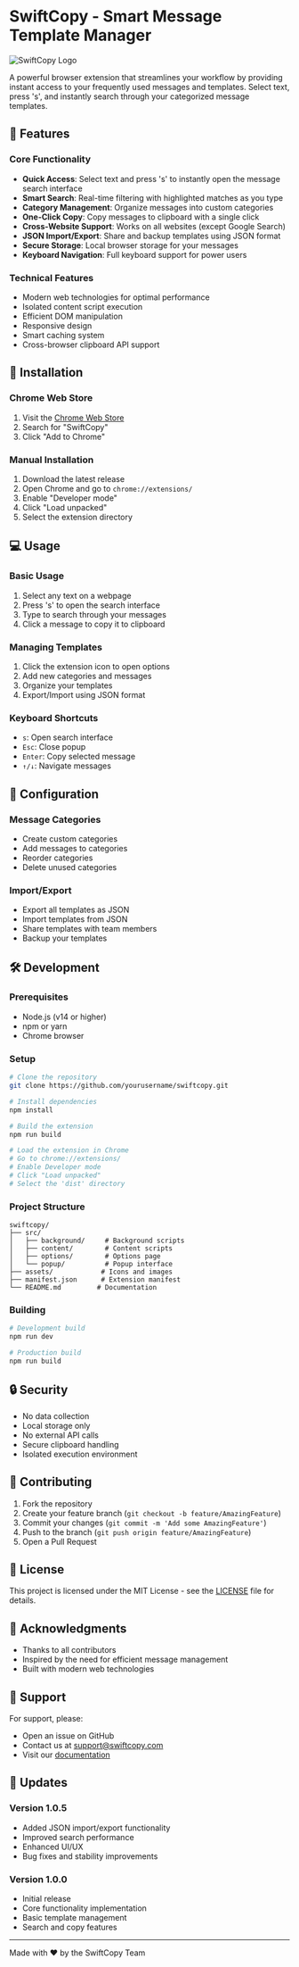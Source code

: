 # SwiftCopy - Smart Message Template Manager

![SwiftCopy Logo](/assets/icon.png)

A powerful browser extension that streamlines your workflow by providing instant access to your frequently used messages and templates. Select text, press 's', and instantly search through your categorized message templates.

## 🌟 Features

### Core Functionality
- **Quick Access**: Select text and press 's' to instantly open the message search interface
- **Smart Search**: Real-time filtering with highlighted matches as you type
- **Category Management**: Organize messages into custom categories
- **One-Click Copy**: Copy messages to clipboard with a single click
- **Cross-Website Support**: Works on all websites (except Google Search)
- **JSON Import/Export**: Share and backup templates using JSON format
- **Secure Storage**: Local browser storage for your messages
- **Keyboard Navigation**: Full keyboard support for power users

### Technical Features
- Modern web technologies for optimal performance
- Isolated content script execution
- Efficient DOM manipulation
- Responsive design
- Smart caching system
- Cross-browser clipboard API support

## 🚀 Installation

### Chrome Web Store
1. Visit the [Chrome Web Store](https://chrome.google.com/webstore)
2. Search for "SwiftCopy"
3. Click "Add to Chrome"

### Manual Installation
1. Download the latest release
2. Open Chrome and go to `chrome://extensions/`
3. Enable "Developer mode"
4. Click "Load unpacked"
5. Select the extension directory

## 💻 Usage

### Basic Usage
1. Select any text on a webpage
2. Press 's' to open the search interface
3. Type to search through your messages
4. Click a message to copy it to clipboard

### Managing Templates
1. Click the extension icon to open options
2. Add new categories and messages
3. Organize your templates
4. Export/Import using JSON format

### Keyboard Shortcuts
- `s`: Open search interface
- `Esc`: Close popup
- `Enter`: Copy selected message
- `↑/↓`: Navigate messages

## 🔧 Configuration

### Message Categories
- Create custom categories
- Add messages to categories
- Reorder categories
- Delete unused categories

### Import/Export
- Export all templates as JSON
- Import templates from JSON
- Share templates with team members
- Backup your templates

## 🛠️ Development

### Prerequisites
- Node.js (v14 or higher)
- npm or yarn
- Chrome browser

### Setup
```bash
# Clone the repository
git clone https://github.com/yourusername/swiftcopy.git

# Install dependencies
npm install

# Build the extension
npm run build

# Load the extension in Chrome
# Go to chrome://extensions/
# Enable Developer mode
# Click "Load unpacked"
# Select the 'dist' directory
```

### Project Structure
```
swiftcopy/
├── src/
│   ├── background/     # Background scripts
│   ├── content/        # Content scripts
│   ├── options/        # Options page
│   └── popup/          # Popup interface
├── assets/            # Icons and images
├── manifest.json      # Extension manifest
└── README.md         # Documentation
```

### Building
```bash
# Development build
npm run dev

# Production build
npm run build
```

## 🔒 Security

- No data collection
- Local storage only
- No external API calls
- Secure clipboard handling
- Isolated execution environment

## 🤝 Contributing

1. Fork the repository
2. Create your feature branch (`git checkout -b feature/AmazingFeature`)
3. Commit your changes (`git commit -m 'Add some AmazingFeature'`)
4. Push to the branch (`git push origin feature/AmazingFeature`)
5. Open a Pull Request

## 📝 License

This project is licensed under the MIT License - see the [LICENSE](LICENSE) file for details.

## 🙏 Acknowledgments

- Thanks to all contributors
- Inspired by the need for efficient message management
- Built with modern web technologies

## 📧 Support

For support, please:
- Open an issue on GitHub
- Contact us at support@swiftcopy.com
- Visit our [documentation](https://docs.swiftcopy.com)

## 🔄 Updates

### Version 1.0.5
- Added JSON import/export functionality
- Improved search performance
- Enhanced UI/UX
- Bug fixes and stability improvements

### Version 1.0.0
- Initial release
- Core functionality implementation
- Basic template management
- Search and copy features

---

Made with ❤️ by the SwiftCopy Team 